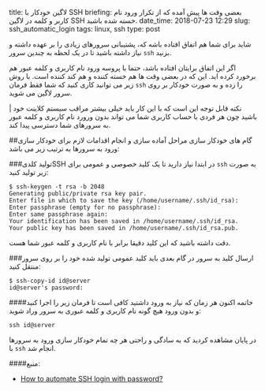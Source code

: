 title: لاگین خودکار با SSH
briefing: بعضی وقت ها پیش آمده که از تکرار ورود نام کاربر و کلمه در لاگین SSH خسته شده باشید.
date_time: 2018-07-23 12:29
slug: ssh_automatic_login
tags: linux, ssh 
type: post

شاید برای شما هم اتفاق افتاده باشه که، پشتیبانی سرورهای زیادی را بر عهده داشته و نیاز داشته باشید تا در یک لحظه به چندین سرور `ssh` بزنید.

اگر این اتفاق برایتان افتاده باشد، حتما با پروسه ورود نام کاربری و کلمه عبور هم برخورد کرده اید. این که در بعضی وقت ها هم خسته کننده و هم کند کننده است. با روش زیر می توانید کاری کنید که شما فقط فرمان `ssh` را زده و به صورت خودکار بر روی سرور لاگین می شوید.

 | نکته قابل توجه این است که با این کار باید خیلی بیشتر مراقب سیستم کلاینت خود باشید چون هر فردی با حساب کاربری شما می تواند بدون ورورد نام کاربری و کلمه عبور به سرورهای شما دسترسی پیدا کند.
 
 ##گام های خودکار سازی
 مراحل آماده سازی و انجام اقدامات لازم برای خودکار سازی ورود به سرورها به ترتیب زیر می باشد:
 
 ###تولید کلدیSSH
 در ابتدا نیاز دارید تا یک کلید خصوصی و عمومی برای `ssh` به صورت زیر تولید کنید:
 
    $ ssh-keygen -t rsa -b 2048
    Generating public/private rsa key pair.
    Enter file in which to save the key (/home/username/.ssh/id_rsa): 
    Enter passphrase (empty for no passphrase): 
    Enter same passphrase again: 
    Your identification has been saved in /home/username/.ssh/id_rsa.
    Your public key has been saved in /home/username/.ssh/id_rsa.pub.

دقت داشته باشید که این کلید دقیقا برابر با نام کاربری و کلمه عبور شما هست.
    
 ###ارسال کلید به سرور
 در گام بعدی باید کلید عمومی تولید شده خود را بر روی سرور منتقل کنید:
 
    $ ssh-copy-id id@server
    id@server's password:

####خاتمه
اکنون هر زمان که نیاز به ورود داشتید کافی است تا فرمان زیر را اجرا کنید و بدون ورود هیچ گونه نام کاربری و کلمه عبوری به سرور وراد شوید:

    ssh id@server

در پایان مشاهده کردید که به سادگی و راحتی هر چه تمام خودکار سازی ورود به سرورها با `ssh` انجام شد.


####منبع:

 * [How to automate SSH login with password?][auto-ssh]
 
 

[auto-ssh]: https://serverfault.com/a/241593/194975